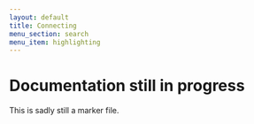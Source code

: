 ```yaml
---
layout: default
title: Connecting
menu_section: search
menu_item: highlighting
---
```



# Documentation still in progress

This is sadly still a marker file.

